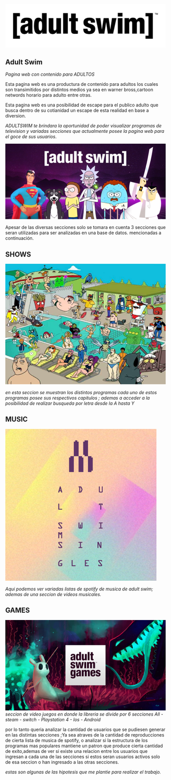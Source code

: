 ![IMAGEN PAGINA WEB](https://github.com/LOBOSJOCELYN/miprimer.repositorio/blob/main/logo.jpg)
## Adult Swim
_Pagina web con contenido para_  *ADULTOS*

Esta pagina web es una productura de contenido para adultos los cuales son transimitidos
por distintos medios ya sea en warner bross,cartoon networds horario para adulto entre otras.

Esta pagina web es una posibilidad de escape para el publico adulto que busca dentro de su cotianidad
un escape de esta realidad en base a diversion.

*ADULTSWIM*
_te brindara la oportunidad de poder visualizar programas de television y variadas secciones
que actualmente posee la pagina web para el goce de sus usuarios_.

![IMAGEN PAGINA WEB](https://github.com/LOBOSJOCELYN/miprimer.repositorio/blob/main/ADULT.jpg)

Apesar de las diversas secciones solo se tomara en cuenta  3 secciones que seran utilizadas para ser analizadas en una base de datos.
mencionadas a continuación.

## SHOWS
![IMAGEN PAGINA WEB](https://github.com/LOBOSJOCELYN/miprimer.repositorio/blob/main/shows.jpg)

_en esta seccion se muestran los distintos programas cada uno de estos programas posee sus respectivos capitulos ; ademas a 
acceder a la posibilidad de realizar busqueda por letra desde la A hasta Y_


## MUSIC

![IMAGEN PAGINA WEB](https://github.com/LOBOSJOCELYN/miprimer.repositorio/blob/main/music2.jpg)

_Aqui podemos ver variadas listas de spotify de musica de adult swim; ademas de una seccion de videos musicales._

## GAMES
![IMAGEN PAGINA WEB](https://github.com/LOBOSJOCELYN/miprimer.repositorio/blob/main/games.jpg)
_seccion de video juegos en donde la libreria se divide por 6 secciones_ 
 *All - steam - switch - Playstation 4 - Ios - Android*
 
 
 por lo tanto queria analizar la cantidad de usuarios que se pudiesen generar en las distintas secciones ;Ya sea atraves de la cantidad de reproducciones de cierta lista de musica de spotify, o analizar si la estructura de los programas mas populares mantiene un patron que produce cierta cantidad de exito,ademas de ver si existe una relacion entre los usuarios que ingresan a cada una de las secciones si estos seran usuarios activos solo de esa seccion o han ingresado a las otras secciones.
 
 _estas son algunas de las hipotesis que me plantie para realizar el trabajo._


